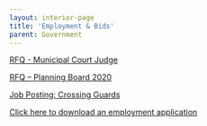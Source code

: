 ```yaml
---
layout: interior-page
title: 'Employment & Bids'
parent: Government
---
```


[RFQ - Municipal Court Judge](https://storage.googleapis.com/static.rutherford-nj.com/finance/Employment/RFQ%20for%20Municipal%20Court%20Judge.pdf)

[RFQ – Planning Board 2020](https://storage.googleapis.com/static.rutherford-nj.com/finance/Employment/Planning%20Board%202020%20REQUEST%20FOR%20QUALIFICATIONS.pdf)

[Job Posting: Crossing Guards](https://storage.googleapis.com/static.rutherford-nj.com/finance/Employment/GUARDS.pdf)

[Click here to download an employment application](https://storage.googleapis.com/static.rutherford-nj.com/borough-clerk/permits-licenses/Employment%20Application.pdf)
